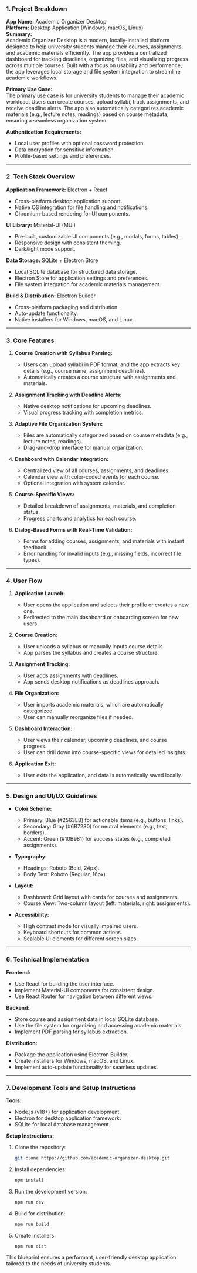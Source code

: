 ### 1. Project Breakdown  
**App Name:** Academic Organizer Desktop  
**Platform:** Desktop Application (Windows, macOS, Linux)  
**Summary:**  
Academic Organizer Desktop is a modern, locally-installed platform designed to help university students manage their courses, assignments, and academic materials efficiently. The app provides a centralized dashboard for tracking deadlines, organizing files, and visualizing progress across multiple courses. Built with a focus on usability and performance, the app leverages local storage and file system integration to streamline academic workflows.  

**Primary Use Case:**  
The primary use case is for university students to manage their academic workload. Users can create courses, upload syllabi, track assignments, and receive deadline alerts. The app also automatically categorizes academic materials (e.g., lecture notes, readings) based on course metadata, ensuring a seamless organization system.  

**Authentication Requirements:**  
- Local user profiles with optional password protection.  
- Data encryption for sensitive information.  
- Profile-based settings and preferences.  

---

### 2. Tech Stack Overview  
**Application Framework:** Electron + React  
- Cross-platform desktop application support.  
- Native OS integration for file handling and notifications.  
- Chromium-based rendering for UI components.  

**UI Library:** Material-UI (MUI)  
- Pre-built, customizable UI components (e.g., modals, forms, tables).  
- Responsive design with consistent theming.  
- Dark/light mode support.  

**Data Storage:** SQLite + Electron Store  
- Local SQLite database for structured data storage.  
- Electron Store for application settings and preferences.  
- File system integration for academic materials management.  

**Build & Distribution:** Electron Builder  
- Cross-platform packaging and distribution.  
- Auto-update functionality.  
- Native installers for Windows, macOS, and Linux.  

---

### 3. Core Features  
1. **Course Creation with Syllabus Parsing:**  
   - Users can upload syllabi in PDF format, and the app extracts key details (e.g., course name, assignment deadlines).  
   - Automatically creates a course structure with assignments and materials.  

2. **Assignment Tracking with Deadline Alerts:**  
   - Native desktop notifications for upcoming deadlines.  
   - Visual progress tracking with completion metrics.  

3. **Adaptive File Organization System:**  
   - Files are automatically categorized based on course metadata (e.g., lecture notes, readings).  
   - Drag-and-drop interface for manual organization.  

4. **Dashboard with Calendar Integration:**  
   - Centralized view of all courses, assignments, and deadlines.  
   - Calendar view with color-coded events for each course.  
   - Optional integration with system calendar.  

5. **Course-Specific Views:**  
   - Detailed breakdown of assignments, materials, and completion status.  
   - Progress charts and analytics for each course.  

6. **Dialog-Based Forms with Real-Time Validation:**  
   - Forms for adding courses, assignments, and materials with instant feedback.  
   - Error handling for invalid inputs (e.g., missing fields, incorrect file types).  

---

### 4. User Flow  
1. **Application Launch:**  
   - User opens the application and selects their profile or creates a new one.  
   - Redirected to the main dashboard or onboarding screen for new users.  

2. **Course Creation:**  
   - User uploads a syllabus or manually inputs course details.  
   - App parses the syllabus and creates a course structure.  

3. **Assignment Tracking:**  
   - User adds assignments with deadlines.  
   - App sends desktop notifications as deadlines approach.  

4. **File Organization:**  
   - User imports academic materials, which are automatically categorized.  
   - User can manually reorganize files if needed.  

5. **Dashboard Interaction:**  
   - User views their calendar, upcoming deadlines, and course progress.  
   - User can drill down into course-specific views for detailed insights.  

6. **Application Exit:**  
   - User exits the application, and data is automatically saved locally.  

---

### 5. Design and UI/UX Guidelines  
- **Color Scheme:**  
  - Primary: Blue (#2563EB) for actionable items (e.g., buttons, links).  
  - Secondary: Gray (#6B7280) for neutral elements (e.g., text, borders).  
  - Accent: Green (#10B981) for success states (e.g., completed assignments).  

- **Typography:**  
  - Headings: Roboto (Bold, 24px).  
  - Body Text: Roboto (Regular, 16px).  

- **Layout:**  
  - Dashboard: Grid layout with cards for courses and assignments.  
  - Course View: Two-column layout (left: materials, right: assignments).  

- **Accessibility:**  
  - High contrast mode for visually impaired users.  
  - Keyboard shortcuts for common actions.  
  - Scalable UI elements for different screen sizes.  

---

### 6. Technical Implementation  
**Frontend:**  
- Use React for building the user interface.  
- Implement Material-UI components for consistent design.  
- Use React Router for navigation between different views.  

**Backend:**  
- Store course and assignment data in local SQLite database.  
- Use the file system for organizing and accessing academic materials.  
- Implement PDF parsing for syllabus extraction.  

**Distribution:**  
- Package the application using Electron Builder.  
- Create installers for Windows, macOS, and Linux.  
- Implement auto-update functionality for seamless updates.  

---

### 7. Development Tools and Setup Instructions  
**Tools:**  
- Node.js (v18+) for application development.  
- Electron for desktop application framework.  
- SQLite for local database management.  

**Setup Instructions:**  
1. Clone the repository:  
   ```bash  
   git clone https://github.com/academic-organizer-desktop.git  
   ```  
2. Install dependencies:  
   ```bash  
   npm install  
   ```  
3. Run the development version:  
   ```bash  
   npm run dev  
   ```  
4. Build for distribution:  
   ```bash  
   npm run build  
   ```  
5. Create installers:  
   ```bash  
   npm run dist  
   ```  

This blueprint ensures a performant, user-friendly desktop application tailored to the needs of university students.